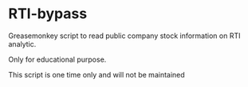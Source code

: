 # RTI-bypass

Greasemonkey script to read public company stock information on RTI analytic.

Only for educational purpose.

This script is one time only and will not be maintained

